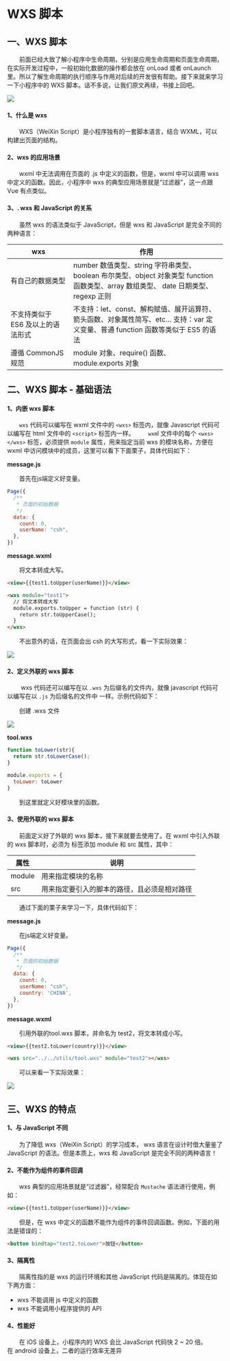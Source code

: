 # WXS 脚本

## 一、WXS 脚本

  前面已经大致了解小程序中生命周期，分别是应用生命周期和页面生命周期，在实际开发过程中，一般初始化数据的操作都会放在 onLoad 或者 onLaunch 里。所以了解生命周期的执行顺序与作用对后续的开发很有帮助。接下来就来学习一下小程序中的 WXS 脚本。话不多说，让我们原文再续，书接上回吧。



![](https://blogwnx-bucket.oss-cn-beijing.aliyuncs.com/img/c8bde1a1ee5e49b89554490a67e354bf.gif)

#### 1、什么是 wxs

  WXS（WeiXin Script）是小程序独有的一套脚本语言，结合 WXML，可以构建出页面的结构。

#### 2、wxs 的应用场景

  wxml 中无法调用在页面的 .js 中定义的函数，但是，wxml 中可以调用 wxs 中定义的函数。因此，小程序中
wxs 的典型应用场景就是“过滤器”，这一点跟 Vue 有点类似。

#### 3、. wxs 和 JavaScript 的关系

  虽然 wxs 的语法类似于 JavaScript，但是 wxs 和 JavaScript 是完全不同的两种语言：

| wxs                               | 作用                                                         |
| --------------------------------- | ------------------------------------------------------------ |
| 有自己的数据类型                  | number 数值类型、string 字符串类型、boolean 布尔类型、object 对象类型 function 函数类型、array 数组类型、 date 日期类型、 regexp 正则 |
| 不支持类似于 ES6 及以上的语法形式 | 不支持：let、const、解构赋值、展开运算符、箭头函数、对象属性简写、etc… 支持：var 定义变量、普通 function 函数等类似于 ES5 的语法 |
| 遵循 CommonJS 规范                | module 对象、require() 函数、module.exports 对象             |

## 二、WXS 脚本 - 基础语法

#### 1、内嵌 wxs 脚本

  `wxs` 代码可以编写在 wxml 文件中的 `<wxs>` 标签内，就像 Javascript 代码可以编写在 html 文件中的 `<script>` 标签内一样。
  `wxm`l 文件中的每个 `<wxs></wxs>` 标签，必须提供 `module` 属性，用来指定当前 wxs 的模块名称，方便在 wxml 中访问模块中的成员，这里可以看下下面栗子，具体代码如下：

**message.js**

  首先在js端定义好变量。

```javascript
Page({
  /**
   * 页面的初始数据
   */
  data: {
    count: 0,
    userName: "csh",
  },
})
```

**message.wxml**

  将文本转成大写。

```html
<view>{{test1.toUpper(userName)}}</view>

<wxs module="test1">
  // 将文本转成大写
  module.exports.toUpper = function (str) {
    return str.toUpperCase();
  }
</wxs>
```

  不出意外的话，在页面会出 csh 的大写形式，看一下实际效果：

![](https://blogwnx-bucket.oss-cn-beijing.aliyuncs.com/img/470971cf90704dbb886b3ca8593ab681%5B1%5D.png)



#### 2、定义外联的 wxs 脚本

   wxs 代码还可以编写在以 `.wxs` 为后缀名的文件内，就像 javascript 代码可以编写在以 `.js` 为后缀名的文件中
一样。示例代码如下：

  创建 .wxs 文件

![](https://blogwnx-bucket.oss-cn-beijing.aliyuncs.com/img/59fd433978404017b85867d35270197b%5B1%5D.png)



**tool.wxs**

```javascript
function toLower(str){
  return str.toLowerCase();
}

module.exports = {
  toLower: toLower
}
```

  到这里就定义好模块里的函数。

#### 3、使用外联的 wxs 脚本

  前面定义好了外联的 wxs 脚本，接下来就要去使用了。在 wxml 中引入外联的 wxs 脚本时，必须为 标签添加 module 和 src 属性，其中：

| 属性   | 说明                                         |
| ------ | -------------------------------------------- |
| module | 用来指定模块的名称                           |
| src    | 用来指定要引入的脚本的路径，且必须是相对路径 |

  通过下面的栗子来学习一下，具体代码如下：

**message.js**

  在js端定义好变量。

```javascript
Page({
  /**
   * 页面的初始数据
   */
  data: {
    count: 0,
    userName: "csh",
    country: 'CHINA',
  },
})
```

**message.wxml**

  引用外联的tool.wxs 脚本，并命名为 test2，将文本转成小写。

```html
<view>{{test2.toLower(country)}}</view>

<wxs src="../../utils/tool.wxs" module="test2"></wxs>
```

  可以来看一下实际效果：



![](https://blogwnx-bucket.oss-cn-beijing.aliyuncs.com/img/64301139e759440da1c0be53d6c0d0b9%5B1%5D.png)

## 三、WXS 的特点

#### 1、与 JavaScript 不同

  为了降低 wxs（WeiXin Script）的学习成本， wxs 语言在设计时借大量鉴了 JavaScript 的语法。但是本质上，wxs 和 JavaScript 是完全不同的两种语言！

#### 2、不能作为组件的事件回调

  wxs 典型的应用场景就是“过滤器”，经常配合 `Mustache` 语法进行使用，例如：

```html
<view>{{test1.toUpper(userName)}}</view>
```

  但是，在 wxs 中定义的函数不能作为组件的事件回调函数。例如，下面的用法是错误的：

```html
<button bindtap="test2.toLower">按钮</button>
```

#### 3、隔离性

  隔离性指的是 wxs 的运行环境和其他 JavaScript 代码是隔离的。体现在如下两方面：

- wxs 不能调用 js 中定义的函数
- wxs 不能调用小程序提供的 API

#### 4、性能好

  在 iOS 设备上，小程序内的 WXS 会比 JavaScript 代码快 2 ~ 20 倍。
  在 android 设备上，二者的运行效率无差异
